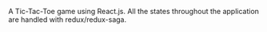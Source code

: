 A Tic-Tac-Toe game using React.js.  All the states throughout the application are handled with redux/redux-saga.  




